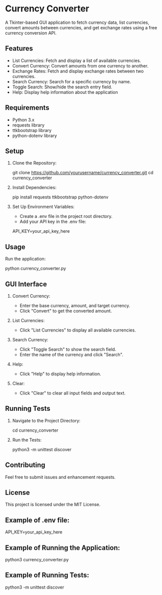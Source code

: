 # **Currency Converter**

A Tkinter-based GUI application to fetch currency data, list currencies, convert amounts between currencies, and get exchange rates using a free currency conversion API.

## **Features**
* List Currencies: Fetch and display a list of available currencies.
* Convert Currency: Convert amounts from one currency to another.
* Exchange Rates: Fetch and display exchange rates between two currencies.
* Search Currency: Search for a specific currency by name.
* Toggle Search: Show/hide the search entry field.
* Help: Display help information about the application

## **Requirements**
* Python 3.x
* requests library
* ttkbootstrap library
* python-dotenv library


## **Setup**
1. Clone the Repository:

   git clone https://github.com/yourusername/currency_converter.git
   cd currency_converter

2. Install Dependencies:

   pip install requests ttkbootstrap python-dotenv

3. Set Up Environment Variables:

   * Create a .env file in the project root directory.
   * Add your API key in the .env file:

   API_KEY=your_api_key_here


## **Usage**
Run the application:

python currency_converter.py

## **GUI Interface**
1. Convert Currency:

   * Enter the base currency, amount, and target currency.
   * Click "Convert" to get the converted amount.

2. List Currencies:

   * Click "List Currencies" to display all available currencies.

3. Search Currency:

   * Click "Toggle Search" to show the search field.
   * Enter the name of the currency and click "Search".

4. Help:

   * Click "Help" to display help information.

5. Clear:

   * Click "Clear" to clear all input fields and output text.


## **Running Tests**

1. Navigate to the Project Directory:

   cd currency_converter

2. Run the Tests:

   python3 -m unittest discover


## **Contributing**
Feel free to submit issues and enhancement requests.

## **License**
This project is licensed under the MIT License.


## **Example of .env file:**

API_KEY=your_api_key_here


## **Example of Running the Application:**

python3 currency_converter.py


## **Example of Running Tests:**

python3 -m unittest discover
